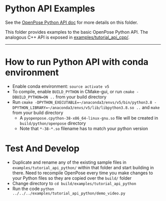 # Python API Examples
See the [OpenPose Python API doc](../../doc/03_python_api.md) for more details on this folder.

This folder provides examples to the basic OpenPose Python API. The analogous C++ API is exposed in [examples/tutorial_api_cpp/](../tutorial_api_cpp/).

---

# How to run Python API with conda environment

- Enable conda environment: `source activate v5`
- To compile, enable `BUILD_PYTHON` in CMake-gui, or run `cmake -DBUILD_PYTHON=ON ..` from your build directory
- Run `cmake -DPYTHON_EXECUTABLE=~/anaconda3/envs/v5/bin/python3.8 -DPYTHON_LIBRARY=~/anaconda3/envs/v5/lib/libpython3.8.so ..` and `make` from your build directory
  - A `pyopenpose.cpython-38-x86_64-linux-gnu.so` file will be created in `build/python/openpose` directory
  - Note that `*-38-*.so` filename has to match your python version

# Test And Develop

- Duplicate and rename any of the existing sample files in `examples/tutorial_api_python/` within that folder and start building in there. Need to recompile OpenPose every time you make changes to your Python files so they are copied over the `build/` folder
- Change directory to `cd build/examples/tutorial_api_python`
- Run the code `python ../../../examples/tutorial_api_python/demo_video.py`
